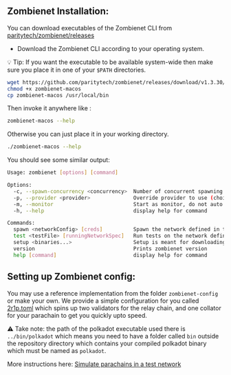 ## Zombienet Installation:

You can download executables of the Zombienet CLI from [paritytech/zombienet/releases](https://github.com/paritytech/zombienet/releases)


- Download the Zombienet CLI according to your operating system.

 💡 Tip: If you want the executable to be available system-wide then make sure you place it in one of your `$PATH` directories.
```sh
wget https://github.com/paritytech/zombienet/releases/download/v1.3.30/zombienet-macos
chmod +x zombienet-macos 
cp zombienet-macos /usr/local/bin
```
Then invoke it anywhere like :
```sh 
zombienet-macos --help
```
Otherwise you can just place it in your working directory.

```sh
./zombienet-macos --help
```
You should see some similar output:
```sh
Usage: zombienet [options] [command]

Options:
  -c, --spawn-concurrency <concurrency>  Number of concurrent spawning process to launch, default is 1
  -p, --provider <provider>              Override provider to use (choices: "podman", "kubernetes", "native")
  -m, --monitor                          Start as monitor, do not auto cleanup network
  -h, --help                             display help for command

Commands:
  spawn <networkConfig> [creds]          Spawn the network defined in the config
  test <testFile> [runningNetworkSpec]   Run tests on the network defined
  setup <binaries...>                    Setup is meant for downloading and making dev environment of Zombienet ready
  version                                Prints zombienet version
  help [command]                         display help for command

```

## Setting up Zombienet config:

You may use a reference implementation from the folder `zombienet-config` or make your own. We provide a simple configuration for you called [2r1p.toml](../zombienet-config/2r1p.toml) which spins up two validators for the relay chain, and one collator for your parachain to get you quickly upto speed. 

⚠️ Take note: the path of the polkadot executable used there is `../bin/polkadot` which means you need to have a folder called `bin` outside the repository directory which contains your compiled polkadot binary which must be named as `polkadot`.  














More instructions here: [Simulate parachains in a test network
](https://docs.substrate.io/test/simulate-parachains/)